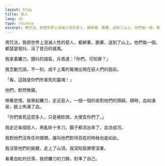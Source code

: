 ```yaml
---
layout: blog
title: 惡人
lang: zh
type: chinese
excerpt: 用咒法，我把世界上泯滅人性的惡人，都綁著、跪著，送到了山上。他們每一個，都瑟瑟發抖，沒了昔日的威風。
---
```

用咒法，我把世界上泯滅人性的惡人，都綁著、跪著，送到了山上。他們每一個，都瑟瑟發抖，沒了昔日的威風。

我拿着鐮刀，顫抖的語氣，斥責道：「你們，可知罪？」

我念動咒語，不一刻，成千上萬的冤魂出現在惡人們的面前。

「看，這就是你們所害死的靈魂！」

他們，默然無聲。

帶著悲憤，我舉起鐮刀，走近惡人，一個一個的收割他們的頭額。頓時，血如湧泉，臉上佈滿了血。

「你們害死這麼多人，只是被砍頭，太便宜你們了。」

我走近每個惡人，再亂砍十多刀，腸子都流出來了，血流成河。

我對他們沒有任何憐憫，誰叫他們對待百姓的時候也是如此。

我沒管他們的屍體，走上了山頂。我深知我罪孽深重。

看著血紅的日落，我把鐮刀的刀鋒，對準了自己。
